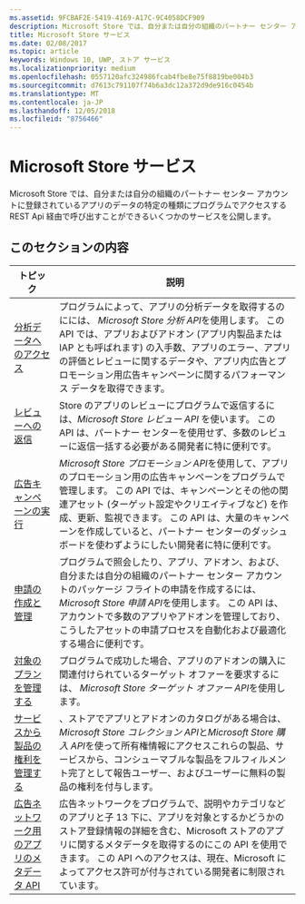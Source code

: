 ```yaml
---
ms.assetid: 9FCBAF2E-5419-4169-A17C-9C4058DCF909
description: Microsoft Store では、自分または自分の組織のパートナー センター アカウントに登録されているアプリのデータの特定の種類にプログラムでアクセスする REST Api 経由で呼び出すことができるいくつかのサービスを公開します。
title: Microsoft Store サービス
ms.date: 02/08/2017
ms.topic: article
keywords: Windows 10, UWP, ストア サービス
ms.localizationpriority: medium
ms.openlocfilehash: 0557120afc324986fcab4fbe8e75f8819be004b3
ms.sourcegitcommit: d7613c791107f74b6a3dc12a372d9de916c0454b
ms.translationtype: MT
ms.contentlocale: ja-JP
ms.lasthandoff: 12/05/2018
ms.locfileid: "8756466"
---
```

# <a name="microsoft-store-services"></a>Microsoft Store サービス

Microsoft Store では、自分または自分の組織のパートナー センター アカウントに登録されているアプリのデータの特定の種類にプログラムでアクセスする REST Api 経由で呼び出すことができるいくつかのサービスを公開します。

## <a name="in-this-section"></a>このセクションの内容


| トピック            | 説明                 |
|------------------|-----------------------------|
| [分析データへのアクセス](access-analytics-data-using-windows-store-services.md) | プログラムによって、アプリの分析データを取得するのにには、 *Microsoft Store 分析 API*を使用します。 この API では、アプリおよびアドオン (アプリ内製品または IAP とも呼ばれます) の入手数、アプリのエラー、アプリの評価とレビューに関するデータや、アプリ内広告とプロモーション用広告キャンペーンに関するパフォーマンス データを取得できます。 |
| [レビューへの返信](respond-to-reviews-using-windows-store-services.md) | Store のアプリのレビューにプログラムで返信するには、*Microsoft Store レビュー API* を使います。 この API は、パートナー センターを使用せず、多数のレビューに返信一括する必要がある開発者に特に便利です。  |
| [広告キャンペーンの実行](run-ad-campaigns-using-windows-store-services.md) | *Microsoft Store プロモーション API*を使用して、アプリのプロモーション用の広告キャンペーンをプログラムで管理します。 この API では、キャンペーンとその他の関連アセット (ターゲット設定やクリエイティブなど) を作成、更新、監視できます。 この API は、大量のキャンペーンを作成していると、パートナー センターのダッシュ ボードを使わずようにしたい開発者に特に便利です。 |
| [申請の作成と管理](create-and-manage-submissions-using-windows-store-services.md) | プログラムで照会したり、アプリ、アドオン、および、自分または自分の組織のパートナー センター アカウントのパッケージ フライトの申請を作成するには、 *Microsoft Store 申請 API*を使用します。 この API は、アカウントで多数のアプリやアドオンを管理しており、こうしたアセットの申請プロセスを自動化および最適化する場合に便利です。 |
| [対象のプランを管理する ](manage-targeted-offers-using-windows-store-services.md) | プログラムで成功した場合、アプリのアドオンの購入に関連付けられているターゲット オファーを要求するには、 *Microsoft Store ターゲット オファー API*を使用します。 |
| [サービスから製品の権利を管理する](view-and-grant-products-from-a-service.md)  | 、ストアでアプリとアドオンのカタログがある場合は、 *Microsoft Store コレクション API*と*Microsoft Store 購入 API*を使って所有権情報にアクセスこれらの製品、サービスから、コンシューマブルな製品をフルフィルメント完了として報告ユーザー、およびユーザーに無料の製品の権利を付与します。  |
| [広告ネットワーク用のアプリのメタデータ API](app-metadata-api-for-advertising-networks.md)  | 広告ネットワークをプログラムで、説明やカテゴリなどのアプリと子 13 下に、アプリを対象とするかどうかのストア登録情報の詳細を含む、Microsoft ストアのアプリに関するメタデータを取得するのにこの API を使用できます。 この API へのアクセスは、現在、Microsoft によってアクセス許可が付与されている開発者に制限されています。  |
